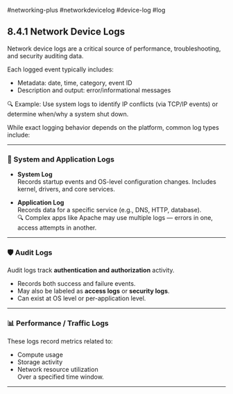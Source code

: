 #networking-plus #networkdevicelog #device-log #log 
## 8.4.1 Network Device Logs

Network device logs are a critical source of performance, troubleshooting, and security auditing data.

Each logged event typically includes:
- Metadata: date, time, category, event ID
- Description and output: error/informational messages

🔍 Example: Use system logs to identify IP conflicts (via TCP/IP events) or determine when/why a system shut down.

While exact logging behavior depends on the platform, common log types include:

---

### 🧱 System and Application Logs

- **System Log**  
  Records startup events and OS-level configuration changes. Includes kernel, drivers, and core services.

- **Application Log**  
  Records data for a specific service (e.g., DNS, HTTP, database).  
  🔍 Complex apps like Apache may use multiple logs — errors in one, access attempts in another.

---

### 🛡️ Audit Logs

Audit logs track **authentication and authorization** activity.  
- Records both success and failure events.
- May also be labeled as **access logs** or **security logs**.
- Can exist at OS level or per-application level.

---

### 📊 Performance / Traffic Logs

These logs record metrics related to:
- Compute usage  
- Storage activity  
- Network resource utilization  
Over a specified time window.

---
